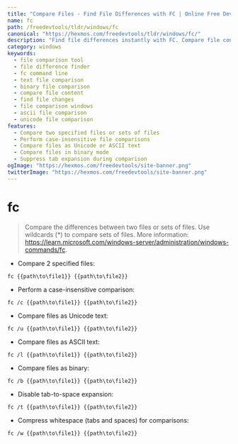 ```yaml
---
title: "Compare Files - Find File Differences with FC | Online Free DevTools by Hexmos"
name: fc
path: /freedevtools/tldr/windows/fc
canonical: "https://hexmos.com/freedevtools/tldr/windows/fc/"
description: "Find file differences instantly with FC. Compare file content and identify changes across various file types. Free online tool, no registration required."
category: windows
keywords:
  - file comparison tool
  - file difference finder
  - fc command line
  - text file comparison
  - binary file comparison
  - compare file content
  - find file changes
  - file comparison windows
  - ascii file comparison
  - unicode file comparison
features:
  - Compare two specified files or sets of files
  - Perform case-insensitive file comparisons
  - Compare files as Unicode or ASCII text
  - Compare files in binary mode
  - Suppress tab expansion during comparison
ogImage: "https://hexmos.com/freedevtools/site-banner.png"
twitterImage: "https://hexmos.com/freedevtools/site-banner.png"
---
```


# fc

> Compare the differences between two files or sets of files.
> Use wildcards (\*) to compare sets of files.
> More information: <https://learn.microsoft.com/windows-server/administration/windows-commands/fc>.

- Compare 2 specified files:

`fc {{path\to\file1}} {{path\to\file2}}`

- Perform a case-insensitive comparison:

`fc /c {{path\to\file1}} {{path\to\file2}}`

- Compare files as Unicode text:

`fc /u {{path\to\file1}} {{path\to\file2}}`

- Compare files as ASCII text:

`fc /l {{path\to\file1}} {{path\to\file2}}`

- Compare files as binary:

`fc /b {{path\to\file1}} {{path\to\file2}}`

- Disable tab-to-space expansion:

`fc /t {{path\to\file1}} {{path\to\file2}}`

- Compress whitespace (tabs and spaces) for comparisons:

`fc /w {{path\to\file1}} {{path\to\file2}}`
